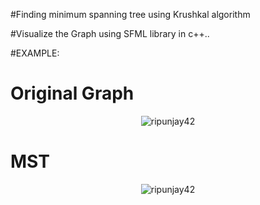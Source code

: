 #Finding minimum spanning tree using Krushkal algorithm

#Visualize the Graph using SFML library in c++..

#EXAMPLE:

<h1>Original Graph</h1>
<p align="center"> <img src="https://i.ibb.co/QrFzyb4/assign-2a.png" alt="ripunjay42" /> </p>

<h1>MST</h1>
<p align="center"> <img src="https://i.ibb.co/vDp8qt8/assign-2b.png" alt="ripunjay42"/> </p>
